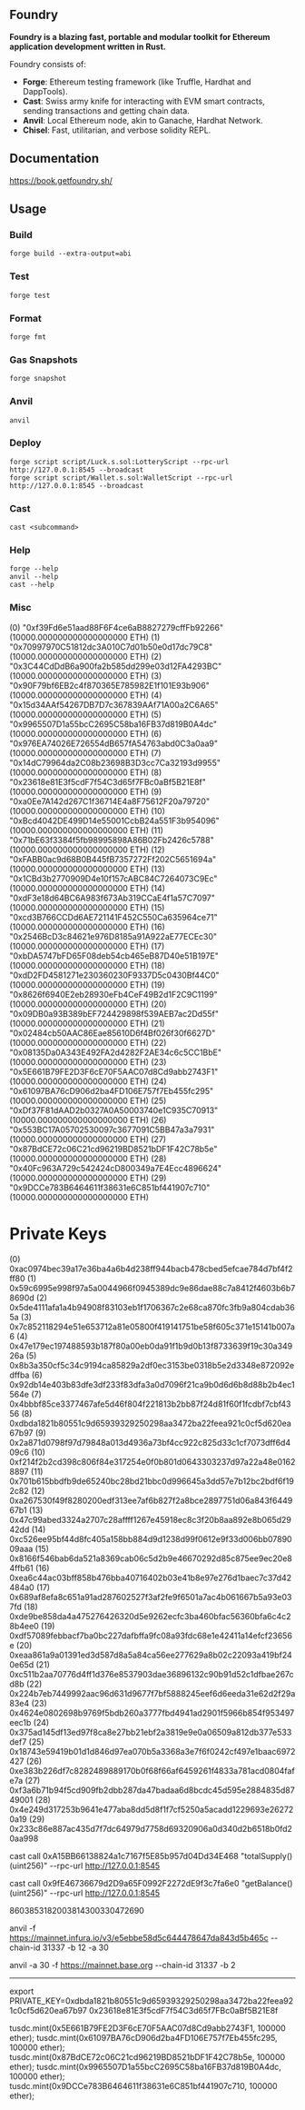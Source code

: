 ## Foundry

**Foundry is a blazing fast, portable and modular toolkit for Ethereum application development written in Rust.**

Foundry consists of:

- **Forge**: Ethereum testing framework (like Truffle, Hardhat and DappTools).
- **Cast**: Swiss army knife for interacting with EVM smart contracts, sending transactions and getting chain data.
- **Anvil**: Local Ethereum node, akin to Ganache, Hardhat Network.
- **Chisel**: Fast, utilitarian, and verbose solidity REPL.

## Documentation

https://book.getfoundry.sh/

## Usage

### Build

```shell
forge build --extra-output=abi
```

### Test

```shell
forge test
```

### Format

```shell
forge fmt
```

### Gas Snapshots

```shell
forge snapshot
```

### Anvil

```shell
anvil
```

### Deploy

```shell
forge script script/Luck.s.sol:LotteryScript --rpc-url http://127.0.0.1:8545 --broadcast
forge script script/Wallet.s.sol:WalletScript --rpc-url http://127.0.0.1:8545 --broadcast

```

### Cast

```shell
cast <subcommand>
```

### Help

```shell
forge --help
anvil --help
cast --help
```

### Misc

(0) "0xf39Fd6e51aad88F6F4ce6aB8827279cffFb92266" (10000.000000000000000000 ETH)
(1) "0x70997970C51812dc3A010C7d01b50e0d17dc79C8" (10000.000000000000000000 ETH)
(2) "0x3C44CdDdB6a900fa2b585dd299e03d12FA4293BC" (10000.000000000000000000 ETH)
(3) "0x90F79bf6EB2c4f870365E785982E1f101E93b906" (10000.000000000000000000 ETH)
(4) "0x15d34AAf54267DB7D7c367839AAf71A00a2C6A65" (10000.000000000000000000 ETH)
(5) "0x9965507D1a55bcC2695C58ba16FB37d819B0A4dc" (10000.000000000000000000 ETH)
(6) "0x976EA74026E726554dB657fA54763abd0C3a0aa9" (10000.000000000000000000 ETH)
(7) "0x14dC79964da2C08b23698B3D3cc7Ca32193d9955" (10000.000000000000000000 ETH)
(8) "0x23618e81E3f5cdF7f54C3d65f7FBc0aBf5B21E8f" (10000.000000000000000000 ETH)
(9) "0xa0Ee7A142d267C1f36714E4a8F75612F20a79720" (10000.000000000000000000 ETH)
(10) "0xBcd4042DE499D14e55001CcbB24a551F3b954096" (10000.000000000000000000 ETH)
(11) "0x71bE63f3384f5fb98995898A86B02Fb2426c5788" (10000.000000000000000000 ETH)
(12) "0xFABB0ac9d68B0B445fB7357272Ff202C5651694a" (10000.000000000000000000 ETH)
(13) "0x1CBd3b2770909D4e10f157cABC84C7264073C9Ec" (10000.000000000000000000 ETH)
(14) "0xdF3e18d64BC6A983f673Ab319CCaE4f1a57C7097" (10000.000000000000000000 ETH)
(15) "0xcd3B766CCDd6AE721141F452C550Ca635964ce71" (10000.000000000000000000 ETH)
(16) "0x2546BcD3c84621e976D8185a91A922aE77ECEc30" (10000.000000000000000000 ETH)
(17) "0xbDA5747bFD65F08deb54cb465eB87D40e51B197E" (10000.000000000000000000 ETH)
(18) "0xdD2FD4581271e230360230F9337D5c0430Bf44C0" (10000.000000000000000000 ETH)
(19) "0x8626f6940E2eb28930eFb4CeF49B2d1F2C9C1199" (10000.000000000000000000 ETH)
(20) "0x09DB0a93B389bEF724429898f539AEB7ac2Dd55f" (10000.000000000000000000 ETH)
(21) "0x02484cb50AAC86Eae85610D6f4Bf026f30f6627D" (10000.000000000000000000 ETH)
(22) "0x08135Da0A343E492FA2d4282F2AE34c6c5CC1BbE" (10000.000000000000000000 ETH)
(23) "0x5E661B79FE2D3F6cE70F5AAC07d8Cd9abb2743F1" (10000.000000000000000000 ETH)
(24) "0x61097BA76cD906d2ba4FD106E757f7Eb455fc295" (10000.000000000000000000 ETH)
(25) "0xDf37F81dAAD2b0327A0A50003740e1C935C70913" (10000.000000000000000000 ETH)
(26) "0x553BC17A05702530097c3677091C5BB47a3a7931" (10000.000000000000000000 ETH)
(27) "0x87BdCE72c06C21cd96219BD8521bDF1F42C78b5e" (10000.000000000000000000 ETH)
(28) "0x40Fc963A729c542424cD800349a7E4Ecc4896624" (10000.000000000000000000 ETH)
(29) "0x9DCCe783B6464611f38631e6C851bf441907c710" (10000.000000000000000000 ETH)

# Private Keys

(0) 0xac0974bec39a17e36ba4a6b4d238ff944bacb478cbed5efcae784d7bf4f2ff80
(1) 0x59c6995e998f97a5a0044966f0945389dc9e86dae88c7a8412f4603b6b78690d
(2) 0x5de4111afa1a4b94908f83103eb1f1706367c2e68ca870fc3fb9a804cdab365a
(3) 0x7c852118294e51e653712a81e05800f419141751be58f605c371e15141b007a6
(4) 0x47e179ec197488593b187f80a00eb0da91f1b9d0b13f8733639f19c30a34926a
(5) 0x8b3a350cf5c34c9194ca85829a2df0ec3153be0318b5e2d3348e872092edffba
(6) 0x92db14e403b83dfe3df233f83dfa3a0d7096f21ca9b0d6d6b8d88b2b4ec1564e
(7) 0x4bbbf85ce3377467afe5d46f804f221813b2bb87f24d81f60f1fcdbf7cbf4356
(8) 0xdbda1821b80551c9d65939329250298aa3472ba22feea921c0cf5d620ea67b97
(9) 0x2a871d0798f97d79848a013d4936a73bf4cc922c825d33c1cf7073dff6d409c6
(10) 0xf214f2b2cd398c806f84e317254e0f0b801d0643303237d97a22a48e01628897
(11) 0x701b615bbdfb9de65240bc28bd21bbc0d996645a3dd57e7b12bc2bdf6f192c82
(12) 0xa267530f49f8280200edf313ee7af6b827f2a8bce2897751d06a843f644967b1
(13) 0x47c99abed3324a2707c28affff1267e45918ec8c3f20b8aa892e8b065d2942dd
(14) 0xc526ee95bf44d8fc405a158bb884d9d1238d99f0612e9f33d006bb0789009aaa
(15) 0x8166f546bab6da521a8369cab06c5d2b9e46670292d85c875ee9ec20e84ffb61
(16) 0xea6c44ac03bff858b476bba40716402b03e41b8e97e276d1baec7c37d42484a0
(17) 0x689af8efa8c651a91ad287602527f3af2fe9f6501a7ac4b061667b5a93e037fd
(18) 0xde9be858da4a475276426320d5e9262ecfc3ba460bfac56360bfa6c4c28b4ee0
(19) 0xdf57089febbacf7ba0bc227dafbffa9fc08a93fdc68e1e42411a14efcf23656e
(20) 0xeaa861a9a01391ed3d587d8a5a84ca56ee277629a8b02c22093a419bf240e65d
(21) 0xc511b2aa70776d4ff1d376e8537903dae36896132c90b91d52c1dfbae267cd8b
(22) 0x224b7eb7449992aac96d631d9677f7bf5888245eef6d6eeda31e62d2f29a83e4
(23) 0x4624e0802698b9769f5bdb260a3777fbd4941ad2901f5966b854f953497eec1b
(24) 0x375ad145df13ed97f8ca8e27bb21ebf2a3819e9e0a06509a812db377e533def7
(25) 0x18743e59419b01d1d846d97ea070b5a3368a3e7f6f0242cf497e1baac6972427
(26) 0xe383b226df7c8282489889170b0f68f66af6459261f4833a781acd0804fafe7a
(27) 0xf3a6b71b94f5cd909fb2dbb287da47badaa6d8bcdc45d595e2884835d8749001
(28) 0x4e249d317253b9641e477aba8dd5d8f1f7cf5250a5acadd1229693e262720a19
(29) 0x233c86e887ac435d7f7dc64979d7758d69320906a0d340d2b6518b0fd20aa998

cast call 0xA15BB66138824a1c7167f5E85b957d04Dd34E468 "totalSupply()(uint256)" --rpc-url http://127.0.0.1:8545

cast call 0x9fE46736679d2D9a65F0992F2272dE9f3c7fa6e0 "getBalance()(uint256)" --rpc-url http://127.0.0.1:8545

8603853182003814300330472690

anvil -f https://mainnet.infura.io/v3/e5ebbe58d5c644478647da843d5b465c --chain-id 31337 -b 12  -a 30 

anvil -a 30 -f https://mainnet.base.org --chain-id 31337 -b 2

---

export PRIVATE_KEY=0xdbda1821b80551c9d65939329250298aa3472ba22feea921c0cf5d620ea67b97
0x23618e81E3f5cdF7f54C3d65f7FBc0aBf5B21E8f

tusdc.mint(0x5E661B79FE2D3F6cE70F5AAC07d8Cd9abb2743F1, 100000 ether);
tusdc.mint(0x61097BA76cD906d2ba4FD106E757f7Eb455fc295, 100000 ether);
tusdc.mint(0x87BdCE72c06C21cd96219BD8521bDF1F42C78b5e, 100000 ether);
tusdc.mint(0x9965507D1a55bcC2695C58ba16FB37d819B0A4dc, 100000 ether);
tusdc.mint(0x9DCCe783B6464611f38631e6C851bf441907c710, 100000 ether);
